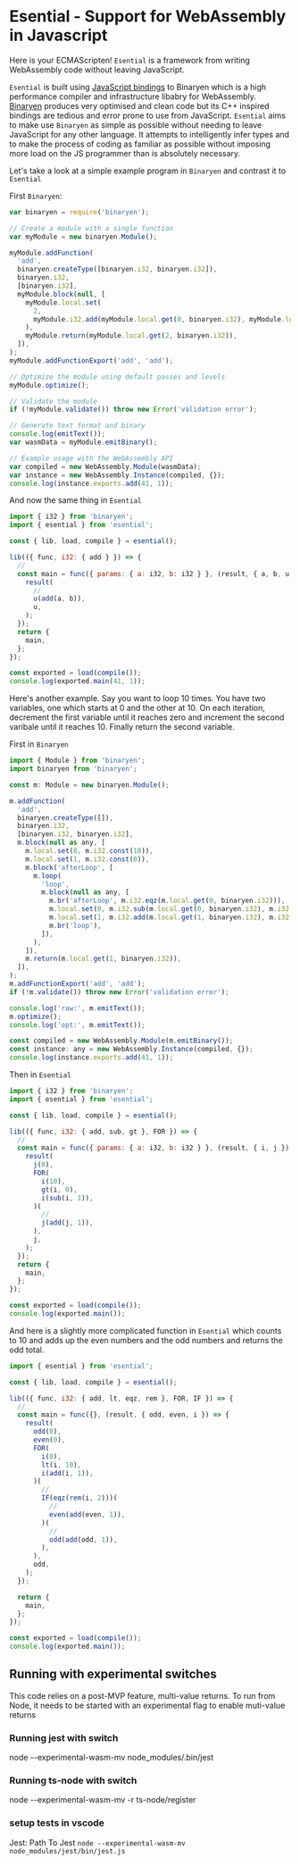 # Esential - Support for WebAssembly in Javascript

Here is your ECMAScripten! `Esential` is a framework from writing WebAssembly code without leaving JavaScript.

`Esential` is built using [JavaScript bindings](https://github.com/AssemblyScript/binaryen.js) to Binaryen which is a high performance compiler and infrastructure libabry for WebAssembly. [Binaryen](https://github.com/WebAssembly/binaryen) produces very optimised and clean code but its C++ inspired bindings are tedious and error prone to use from JavaScript. `Esential` aims to make use `Binaryen` as simple as possible without needing to leave JavaScript for any other language. It attempts to intelligently infer types and to make the process of coding as familiar as possible without imposing more load on the JS programmer than is absolutely necessary.

Let's take a look at a simple example program in `Binaryen` and contrast it to `Esential`

First `Binaryen`:

```js
var binaryen = require('binaryen');

// Create a module with a single function
var myModule = new binaryen.Module();

myModule.addFunction(
  'add',
  binaryen.createType([binaryen.i32, binaryen.i32]),
  binaryen.i32,
  [binaryen.i32],
  myModule.block(null, [
    myModule.local.set(
      2,
      myModule.i32.add(myModule.local.get(0, binaryen.i32), myModule.local.get(1, binaryen.i32)),
    ),
    myModule.return(myModule.local.get(2, binaryen.i32)),
  ]),
);
myModule.addFunctionExport('add', 'add');

// Optimize the module using default passes and levels
myModule.optimize();

// Validate the module
if (!myModule.validate()) throw new Error('validation error');

// Generate text format and binary
console.log(emitText());
var wasmData = myModule.emitBinary();

// Example usage with the WebAssembly API
var compiled = new WebAssembly.Module(wasmData);
var instance = new WebAssembly.Instance(compiled, {});
console.log(instance.exports.add(41, 1));
```

And now the same thing in `Esential`

```js
import { i32 } from 'binaryen';
import { esential } from 'esential';

const { lib, load, compile } = esential();

lib(({ func, i32: { add } }) => {
  //
  const main = func({ params: { a: i32, b: i32 } }, (result, { a, b, u }) => {
    result(
      //
      u(add(a, b)),
      u,
    );
  });
  return {
    main,
  };
});

const exported = load(compile());
console.log(exported.main(41, 1));
```

Here's another example. Say you want to loop 10 times. You have two variables, one which starts at 0 and the other at 10. On each iteration, decrement the first variable until it reaches zero and increment the second varibale until it reaches 10. Finally return the second variable.

First in `Binaryen`

```js
import { Module } from 'binaryen';
import binaryen from 'binaryen';

const m: Module = new binaryen.Module();

m.addFunction(
  'add',
  binaryen.createType([]),
  binaryen.i32,
  [binaryen.i32, binaryen.i32],
  m.block(null as any, [
    m.local.set(0, m.i32.const(10)),
    m.local.set(1, m.i32.const(0)),
    m.block('afterLoop', [
      m.loop(
        'loop',
        m.block(null as any, [
          m.br('afterLoop', m.i32.eqz(m.local.get(0, binaryen.i32))),
          m.local.set(0, m.i32.sub(m.local.get(0, binaryen.i32), m.i32.const(1))),
          m.local.set(1, m.i32.add(m.local.get(1, binaryen.i32), m.i32.const(1))),
          m.br('loop'),
        ]),
      ),
    ]),
    m.return(m.local.get(1, binaryen.i32)),
  ]),
);
m.addFunctionExport('add', 'add');
if (!m.validate()) throw new Error('validation error');

console.log('raw:', m.emitText());
m.optimize();
console.log('opt:', m.emitText());

const compiled = new WebAssembly.Module(m.emitBinary());
const instance: any = new WebAssembly.Instance(compiled, {});
console.log(instance.exports.add(41, 1));
```

Then in `Esential`

```js
import { i32 } from 'binaryen';
import { esential } from 'esential';

const { lib, load, compile } = esential();

lib(({ func, i32: { add, sub, gt }, FOR }) => {
  //
  const main = func({ params: { a: i32, b: i32 } }, (result, { i, j }) => {
    result(
      j(0),
      FOR(
        i(10),
        gt(i, 0),
        i(sub(i, 1)),
      )(
        //
        j(add(j, 1)),
      ),
      j,
    );
  });
  return {
    main,
  };
});

const exported = load(compile());
console.log(exported.main());
```

And here is a slightly more complicated function in `Esential` which counts to 10 and adds up the even numbers and the odd numbers and returns the odd total.

```js
import { esential } from 'esential';

const { lib, load, compile } = esential();

lib(({ func, i32: { add, lt, eqz, rem }, FOR, IF }) => {
  //
  const main = func({}, (result, { odd, even, i }) => {
    result(
      odd(0),
      even(0),
      FOR(
        i(0),
        lt(i, 10),
        i(add(i, 1)),
      )(
        //
        IF(eqz(rem(i, 2)))(
          //
          even(add(even, 1)),
        )(
          //
          odd(add(odd, 1)),
        ),
      ),
      odd,
    );
  });

  return {
    main,
  };
});

const exported = load(compile());
console.log(exported.main());
```

## Running with experimental switches

This code relies on a post-MVP feature, multi-value returns. To run from Node, it needs to be started with an experimental flag to enable muti-value returns

### Running jest with switch

node --experimental-wasm-mv node_modules/.bin/jest

### Running ts-node with switch

node --experimental-wasm-mv -r ts-node/register

### setup tests in vscode

Jest: Path To Jest
`node --experimental-wasm-mv node_modules/jest/bin/jest.js`
